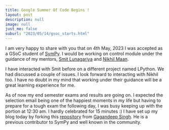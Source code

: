 ```yaml
---
title: Google Summer Of Code Begins !
layout: post
description: null
image: null
just_me: false
suburl: "2023/05/14/gsoc_starts.html"
---
```

I am very happy to share with you that on 4th May, 2023 I was accepted as a
GSoC student of [SymPy](https://www.sympy.org/). I would be working on control module under the guidance
of my mentors, [Smit Lunagariya](https://github.com/Smit-create) and [Nikhil Maan](https://github.com/Sc0rpi0n101).

I have interacted with Smit before on a different project named LPython. We had discussed a couple of issues. I look forward to interacting with Nikhil too. I have no doubt in my mind that working under their guidance will be a great learning experience for me.

As of now my end semester exams and results are going on. I expected the selection email being one of the happiest moments in my life but having to prepare for a tough exam the following day, I was busy keeping up with the portion at 12:30 am. I hardly celebrated for 15 minutes :)
I have set up my blog today by forking this [repository](https://github.com/czgdp1807/czgdp1807.github.io) from [Gagandeep Singh](https://github.com/czgdp1807). He is a previous contributor to SymPy and well known in the community.
